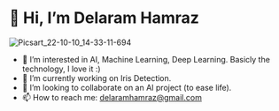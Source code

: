 # 👋  Hi, I’m Delaram Hamraz


![Picsart_22-10-10_14-33-11-694](https://user-images.githubusercontent.com/94750505/194867488-d6c708e8-6065-452c-a9ce-62096a49a000.jpg)



- 👀 I’m interested in AI, Machine Learning, Deep Learning. Basicly the technology, I love it :)
- 🌱 I’m currently working on Iris Detection. 
- 💞️ I’m looking to collaborate on an AI project (to ease life). 
- 📫 How to reach me: delaramhamraz@gmail.com

<!---
delaramhamraz73/delaramhamraz73 is a ✨ special ✨ repository because its `README.md` (this file) appears on your GitHub profile.
You can click the Preview link to take a look at your changes.
--->
